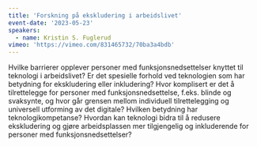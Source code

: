 ```yaml
---
title: 'Forskning på ekskludering i arbeidslivet'
event-date: '2023-05-23'
speakers:
  - name: Kristin S. Fuglerud
vimeo: 'https://vimeo.com/831465732/70ba3a4bdb'
---
```


Hvilke barrierer opplever personer med funksjonsnedsettelser knyttet til teknologi i arbeidslivet? Er det spesielle forhold ved teknologien som har betydning for ekskludering eller inkludering? Hvor komplisert er det å tilrettelegge for personer med funksjonsnedsettelse, f.eks. blinde og svaksynte, og hvor går grensen mellom individuell tilrettelegging og universell utforming av det digitale? Hvilken betydning har teknologikompetanse? Hvordan kan teknologi bidra til å redusere ekskludering og gjøre arbeidsplassen mer tilgjengelig og inkluderende for personer med funksjonsnedsettelser?
